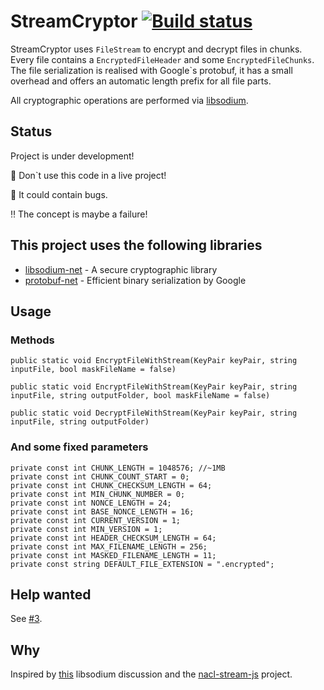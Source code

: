 # StreamCryptor [![Build status](https://ci.appveyor.com/api/projects/status/73fb5hecxx9xjyip)](https://ci.appveyor.com/project/bitbeans/streamcryptor)
StreamCryptor uses `FileStream` to encrypt and decrypt files in chunks. Every file contains a `EncryptedFileHeader` and some `EncryptedFileChunks`. The file serialization is realised with Google`s protobuf, it has a small overhead and offers an automatic length prefix for all file parts.

All cryptographic operations are performed via [libsodium](https://github.com/jedisct1/libsodium).


## Status

Project is under development!

:facepunch: Don`t use this code in a live project!

:bug: It could contain bugs.

:bangbang: The concept is maybe a failure!

## This project uses the following libraries

  * [libsodium-net] - A secure cryptographic library
  * [protobuf-net] - Efficient binary serialization by Google


[libsodium-net]:https://github.com/adamcaudill/libsodium-net
[protobuf-net]:https://code.google.com/p/protobuf-net/

## Usage

### Methods

`public static void EncryptFileWithStream(KeyPair keyPair, string inputFile, bool maskFileName = false)`

`public static void EncryptFileWithStream(KeyPair keyPair, string inputFile, string outputFolder, bool maskFileName = false)`

`public static void DecryptFileWithStream(KeyPair keyPair, string inputFile, string outputFolder)`

### And some fixed parameters
```
private const int CHUNK_LENGTH = 1048576; //~1MB
private const int CHUNK_COUNT_START = 0;
private const int CHUNK_CHECKSUM_LENGTH = 64;
private const int MIN_CHUNK_NUMBER = 0;
private const int NONCE_LENGTH = 24;
private const int BASE_NONCE_LENGTH = 16;
private const int CURRENT_VERSION = 1;
private const int MIN_VERSION = 1;
private const int HEADER_CHECKSUM_LENGTH = 64;
private const int MAX_FILENAME_LENGTH = 256;
private const int MASKED_FILENAME_LENGTH = 11;
private const string DEFAULT_FILE_EXTENSION = ".encrypted";
```

## Help wanted
See [#3](https://github.com/bitbeans/StreamCryptor/issues/3).

## Why
Inspired by [this](https://github.com/jedisct1/libsodium/issues/141) libsodium discussion and the [nacl-stream-js](https://github.com/dchest/nacl-stream-js) project.
